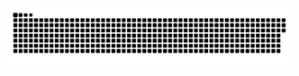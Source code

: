 <picture>
  <source media="(prefers-color-scheme: dark)" srcset="https://raw.githubusercontent.com/16680947541/16680947541/output/github-contribution-grid-snake-dark.svg">
  <source media="(prefers-color-scheme: light)" srcset="https://raw.githubusercontent.com/16680947541/16680947541/output/github-contribution-grid-snake.svg">
  <img alt="github contribution grid snake animation" src="https://raw.githubusercontent.com/16680947541/16680947541/output/github-contribution-grid-snake.svg">
</picture> 
